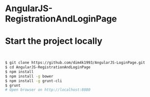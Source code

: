 AngularJS-RegistrationAndLoginPage
===================

# Start the project locally

```bash


$ git clone https://github.com/dim4k1993/AngularJS-LoginPage.git
$ cd AngularJS-RegistrationAndLoginPage
$ npm install 
$ npm install -g bower
$ npm install -g grunt-cli
$ grunt
# Open browser on http://localhost:8080
```

